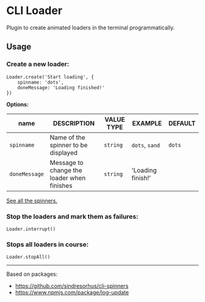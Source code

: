 # CLI Loader

Plugin to create animated loaders in the terminal programmatically.

## Usage

### Create a new loader: 

```
Loader.create('Start loading', {
	spinname: 'dots',
	doneMessage: 'Loading finished!'
})
```

**Options:**

|name|DESCRIPTION|VALUE TYPE|EXAMPLE|DEFAULT|
|---|---|---|---|---|
|`spinname`|Name of the spinner to be displayed|`string`| `dots`, `sand`| `dots`|
|`doneMessage`|Message to change the loader when finishes|`string`| 'Loading finish!' | |

[See all the spinners.](src/spinners.json)

### Stop the loaders and mark them as failures:

```
Loader.interrupt()
```

### Stops all loaders in course:

```
Loader.stopAll()
```

--- 

Based on packages:
- https://github.com/sindresorhus/cli-spinners
- https://www.npmjs.com/package/log-update
